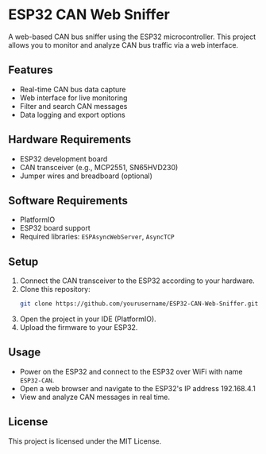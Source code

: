 # ESP32 CAN Web Sniffer

A web-based CAN bus sniffer using the ESP32 microcontroller. This project allows you to monitor and analyze CAN bus traffic via a web interface.

## Features

- Real-time CAN bus data capture
- Web interface for live monitoring
- Filter and search CAN messages
- Data logging and export options

## Hardware Requirements

- ESP32 development board
- CAN transceiver (e.g., MCP2551, SN65HVD230)
- Jumper wires and breadboard (optional)

## Software Requirements

- PlatformIO
- ESP32 board support
- Required libraries: `ESPAsyncWebServer`, `AsyncTCP`

## Setup

1. Connect the CAN transceiver to the ESP32 according to your hardware.
2. Clone this repository:
    ```bash
    git clone https://github.com/yourusername/ESP32-CAN-Web-Sniffer.git
    ```
3. Open the project in your IDE (PlatformIO).
4. Upload the firmware to your ESP32.

## Usage

- Power on the ESP32 and connect to the ESP32 over WiFi with name `ESP32-CAN`.
- Open a web browser and navigate to the ESP32's IP address 192.168.4.1
- View and analyze CAN messages in real time.

## License

This project is licensed under the MIT License.


